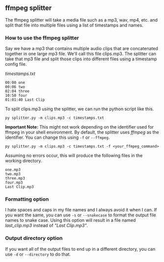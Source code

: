 ## ffmpeg splitter
The ffmpeg splitter will take a media file such as a mp3, wav, mp4, etc. and split that file into multiple files using a list of timestamps and names.

### How to use the ffmpeg splitter
Say we have a mp3 that contains multiple audio clips that are concatenated together in one large mp3 file. We'll call this file clips.mp3. The splitter can take that mp3 file and split those clips into different files using a timestamp config file.

*timestamps.txt*
```
00:00 one
00:06 two
02:04 three
10:50 four
01:01:40 Last Clip
```

To split clips.mp3 using the splitter, we can run the python script like this.

`py splitter.py -m clips.mp3 -c timestamps.txt`

**Important Note:** This might not work depending on the identifier used for ffmpeg in your shell environment. By default, the splitter uses *ffmpeg* as the identifier. You can change this using `-f` or `--ffmpeg`.

`py splitter.py -m clips.mp3 -c timestamps.txt -f <your_ffmpeg_command>`

Assuming no errors occur, this will produce the following files in the working directory.
```
one.mp3
two.mp3
three.mp3
four.mp3
Last Clip.mp3
```

### Formatting option

I hate spaces and caps in my file names and I always avoid it when I can. If you want the same, you can use `-s` or `--snakecase` to format the output file names to snake case. Using this option will result in a file named *last_clip.mp3* instead of *"Last Clip.mp3"*.

### Output directory option
If you want all of the output files to end up in a different directory, you can use `-d` or `--directory` to do that.
